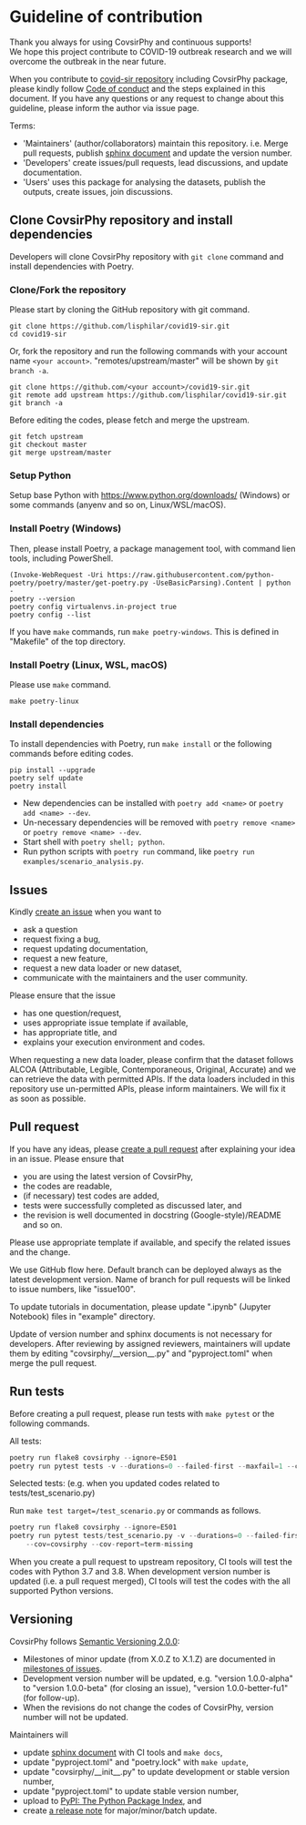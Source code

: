# Guideline of contribution
Thank you always for using CovsirPhy and continuous supports!  
We hope this project contribute to COVID-19 outbreak research and we will overcome the outbreak in the near future.

When you contribute to [covid-sir repository](https://github.com/lisphilar/covid19-sir) including CovsirPhy package, please kindly follow [Code of conduct](https://lisphilar.github.io/covid19-sir/CODE_OF_CONDUCT.html) and the steps explained in this document. If you have any questions or any request to change about this guideline, please inform the author via issue page.

Terms:

- 'Maintainers' (author/collaborators) maintain this repository. i.e. Merge pull requests, publish [sphinx document](https://lisphilar.github.io/covid19-sir/) and update the version number.
- 'Developers' create issues/pull requests, lead discussions, and update documentation.
- 'Users' uses this package for analysing the datasets, publish the outputs, create issues, join discussions.

## Clone CovsirPhy repository and install dependencies
Developers will clone CovsirPhy repository with `git clone` command and install dependencies with Poetry.

### Clone/Fork the repository
Please start by cloning the GitHub repository with git command.

```
git clone https://github.com/lisphilar/covid19-sir.git
cd covid19-sir
```

Or, fork the repository and run the following commands with your account name `<your account>`. "remotes/upstream/master" will be shown by `git branch -a`.

```
git clone https://github.com/<your account>/covid19-sir.git
git remote add upstream https://github.com/lisphilar/covid19-sir.git
git branch -a
```

Before editing the codes, please fetch and merge the upstream.

```
git fetch upstream
git checkout master
git merge upstream/master
```

### Setup Python
Setup base Python with https://www.python.org/downloads/ (Windows) or some commands (anyenv and so on, Linux/WSL/macOS).

### Install Poetry (Windows)
Then, please install Poetry, a package management tool, with command lien tools, including PowerShell.

```
(Invoke-WebRequest -Uri https://raw.githubusercontent.com/python-poetry/poetry/master/get-poetry.py -UseBasicParsing).Content | python -
poetry --version
poetry config virtualenvs.in-project true
poetry config --list
```

If you have `make` commands, run `make poetry-windows`. This is defined in "Makefile" of the top directory.

### Install Poetry (Linux, WSL, macOS)
Please use `make` command.

```
make poetry-linux
```

### Install dependencies
To install dependencies with Poetry, run `make install` or the following commands before editing codes.

```
pip install --upgrade 
poetry self update
poetry install
```

- New dependencies can be installed with `poetry add <name>` or `poetry add <name> --dev`.
- Un-necessary dependencies will be removed with `poetry remove <name>` or `poetry remove <name> --dev`.
- Start shell with `poetry shell; python`.
- Run python scripts with `poetry run` command, like `poetry run examples/scenario_analysis.py`.

## Issues
Kindly [create an issue](https://github.com/lisphilar/covid19-sir/issues) when you want to

- ask a question
- request fixing a bug,
- request updating documentation,
- request a new feature,
- request a new data loader or new dataset,
- communicate with the maintainers and the user community.

Please ensure that the issue

- has one question/request,
- uses appropriate issue template if available,
- has appropriate title, and
- explains your execution environment and codes.

When requesting a new data loader, please confirm that the dataset follows ALCOA (Attributable, Legible, Contemporaneous, Original, Accurate) and we can retrieve the data with permitted APIs. If the data loaders included in this repository use un-permitted APIs, please inform maintainers. We will fix it as soon as possible.

## Pull request
If you have any ideas, please [create a pull request](https://github.com/lisphilar/covid19-sir/pulls) after explaining your idea in an issue.
Please ensure that

- you are using the latest version of CovsirPhy,
- the codes are readable,
- (if necessary) test codes are added,
- tests were successfully completed as discussed later, and
- the revision is well documented in docstring (Google-style)/README and so on.

Please use appropriate template if available, and specify the related issues and the change.

We use GitHub flow here. Default branch can be deployed always as the latest development version. Name of branch for pull requests will be linked to issue numbers, like "issue100".

To update tutorials in documentation, please update ".ipynb" (Jupyter Notebook) files in "example" directory.

Update of version number and sphinx documents is not necessary for developers. After reviewing by assigned reviewers, maintainers will update them by editing "covsirphy/\_\_version\_\_.py" and "pyproject.toml" when merge the pull request.

## Run tests
Before creating a pull request, please run tests with `make pytest` or the following commands.

All tests:

```Python
poetry run flake8 covsirphy --ignore=E501
poetry run pytest tests -v --durations=0 --failed-first --maxfail=1 --cov=covsirphy --cov-report=term-missing
```

Selected tests:
(e.g. when you updated codes related to tests/test_scenario.py)

Run `make test target=/test_scenario.py` or commands as follows.

```Python
poetry run flake8 covsirphy --ignore=E501
poetry run pytest tests/test_scenario.py -v --durations=0 --failed-first --maxfail=1 \
    --cov=covsirphy --cov-report=term-missing
```

When you create a pull request to upstream repository, CI tools will test the codes with Python 3.7 and 3.8. When development version number is updated (i.e. a pull request merged), CI tools will test the codes with the all supported Python versions.

## Versioning
CovsirPhy follows [Semantic Versioning 2.0.0](https://semver.org/):

- Milestones of minor update (from X.0.Z to X.1.Z) are documented in [milestones of issues](https://github.com/lisphilar/covid19-sir/milestones).
- Development version number will be updated, e.g. "version 1.0.0-alpha" to "version 1.0.0-beta" (for closing an issue), "version 1.0.0-better-fu1" (for follow-up).
- When the revisions do not change the codes of CovsirPhy, version number will not be updated.

Maintainers will

- update [sphinx document](https://lisphilar.github.io/covid19-sir/) with CI tools and `make docs`,
- update "pyproject.toml" and "poetry.lock" with `make update`,
- update "covsirphy/\_\_init\_\_.py" to update development or stable version number,
- update "pyproject.toml" to update stable version number,
- upload to [PyPI: The Python Package Index](https://pypi.org/), and
- create [a release note](https://github.com/lisphilar/covid19-sir/releases) for major/minor/batch update.
